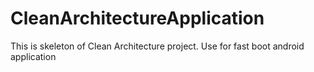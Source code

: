 # CleanArchitectureApplication
This is skeleton of Clean Architecture project. Use for fast boot android application
